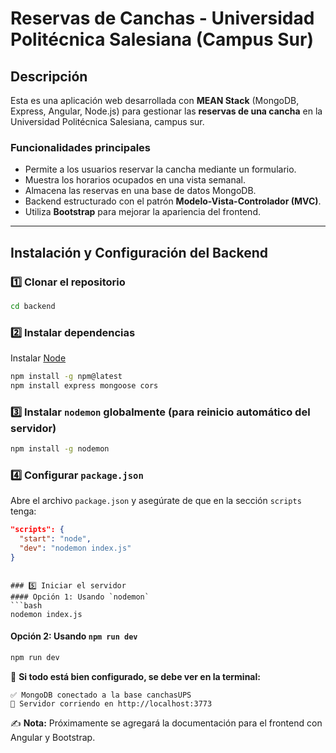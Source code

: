 # Reservas de Canchas - Universidad Politécnica Salesiana (Campus Sur)

## Descripción
Esta es una aplicación web desarrollada con **MEAN Stack** (MongoDB, Express, Angular, Node.js) para gestionar las **reservas de una cancha** en la Universidad Politécnica Salesiana, campus sur.

### Funcionalidades principales
- Permite a los usuarios reservar la cancha mediante un formulario.
- Muestra los horarios ocupados en una vista semanal.
- Almacena las reservas en una base de datos MongoDB.
- Backend estructurado con el patrón **Modelo-Vista-Controlador (MVC)**.
- Utiliza **Bootstrap** para mejorar la apariencia del frontend.

---

## Instalación y Configuración del Backend
### 1️⃣ Clonar el repositorio
```bash
cd backend
```

### 2️⃣ Instalar dependencias

Instalar [Node](https://nodejs.org/es/download)

```bash
npm install -g npm@latest
npm install express mongoose cors
```
### 3️⃣ Instalar `nodemon` globalmente (para reinicio automático del servidor)
```bash
npm install -g nodemon
```

### 4️⃣ Configurar `package.json`
Abre el archivo `package.json` y asegúrate de que en la sección `scripts` tenga:
```json
"scripts": {
  "start": "node",
  "dev": "nodemon index.js"
}
```
```

### 5️⃣ Iniciar el servidor
#### Opción 1: Usando `nodemon`
```bash
nodemon index.js
```
#### Opción 2: Usando `npm run dev`
```bash
npm run dev
```

📌 **Si todo está bien configurado, se debe ver en la terminal:**
```
✅ MongoDB conectado a la base canchasUPS
🚀 Servidor corriendo en http://localhost:3773
```
✍️ **Nota:** Próximamente se agregará la documentación para el frontend con Angular y Bootstrap.

